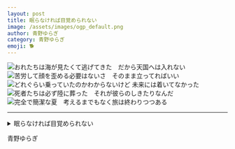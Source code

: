 ```yaml
---
layout: post
title: 眠らなければ目覚められない
image: /assets/images/ogp_default.png
author: 青野ゆらぎ
category: 青野ゆらぎ
emoji: 🐕
---
```


<img src="https://images.tanka.cc/2025_07_sea.png" alt="おれたちは海が見たくて逃げてきた　だから天国へは入れない" class="responsive-img">
<br/>
<img src="https://images.tanka.cc/2025_07_face.png" alt="苦労して顔を歪める必要はないさ　そのまま立ってればいい" class="responsive-img">
<br/>
<img src="https://images.tanka.cc/2025_07_train.png" alt="どれぐらい乗っていたのかわからないけど 未来には着いてなかった" class="responsive-img">
<br/>
<img src="https://images.tanka.cc/2025_07_dead.png" alt="死者たちは必ず陸に葬った　それが彼らのしきたりなんだ" class="responsive-img">
<br/>
<img src="https://images.tanka.cc/2025_07_summer.png" alt="完全で簡潔な夏　考えるまでもなく旅は終わりつつある" class="responsive-img">
<br/>

---

<details><summary>眠らなければ目覚められない</summary>
おれたちは海が見たくて逃げてきた　だから天国へは入れない<br/>
苦労して顔を歪める必要はないさ　そのまま立ってればいい<br/>
どれぐらい乗っていたのかわからないけど　未来には着いてなかった<br/>
死者たちは必ず陸に葬った　それが彼らのしきたりなんだ<br/>
完全で簡潔な夏　考えるまでもなく旅は終わりつつある<br/>
<br/>

</details>

青野ゆらぎ
